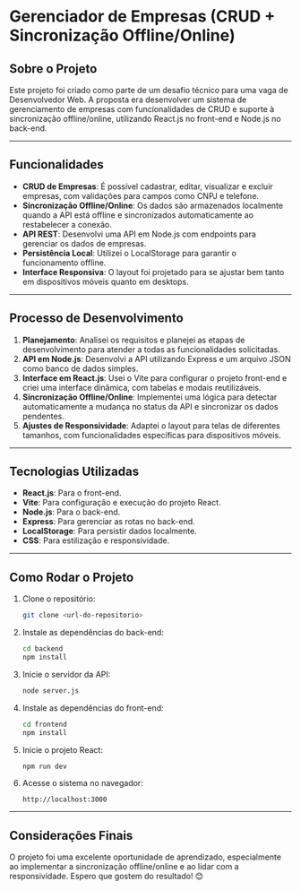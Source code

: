 # Gerenciador de Empresas (CRUD + Sincronização Offline/Online)

## Sobre o Projeto

Este projeto foi criado como parte de um desafio técnico para uma vaga de Desenvolvedor Web. A proposta era desenvolver um sistema de gerenciamento de empresas com funcionalidades de CRUD e suporte à sincronização offline/online, utilizando React.js no front-end e Node.js no back-end.

---

## Funcionalidades

- **CRUD de Empresas**: É possível cadastrar, editar, visualizar e excluir empresas, com validações para campos como CNPJ e telefone.
- **Sincronização Offline/Online**: Os dados são armazenados localmente quando a API está offline e sincronizados automaticamente ao restabelecer a conexão.
- **API REST**: Desenvolvi uma API em Node.js com endpoints para gerenciar os dados de empresas.
- **Persistência Local**: Utilizei o LocalStorage para garantir o funcionamento offline.
- **Interface Responsiva**: O layout foi projetado para se ajustar bem tanto em dispositivos móveis quanto em desktops.

---

## Processo de Desenvolvimento

1. **Planejamento**: Analisei os requisitos e planejei as etapas de desenvolvimento para atender a todas as funcionalidades solicitadas.
2. **API em Node.js**: Desenvolvi a API utilizando Express e um arquivo JSON como banco de dados simples.
3. **Interface em React.js**: Usei o Vite para configurar o projeto front-end e criei uma interface dinâmica, com tabelas e modais reutilizáveis.
4. **Sincronização Offline/Online**: Implementei uma lógica para detectar automaticamente a mudança no status da API e sincronizar os dados pendentes.
5. **Ajustes de Responsividade**: Adaptei o layout para telas de diferentes tamanhos, com funcionalidades específicas para dispositivos móveis.

---

## Tecnologias Utilizadas

- **React.js**: Para o front-end.
- **Vite**: Para configuração e execução do projeto React.
- **Node.js**: Para o back-end.
- **Express**: Para gerenciar as rotas no back-end.
- **LocalStorage**: Para persistir dados localmente.
- **CSS**: Para estilização e responsividade.

---

## Como Rodar o Projeto

1. Clone o repositório:
   ```bash
   git clone <url-do-repositorio>
   ```
2. Instale as dependências do back-end:
   ```bash
   cd backend
   npm install
   ```
3. Inicie o servidor da API:
   ```bash
   node server.js
   ```
4. Instale as dependências do front-end:
   ```bash
   cd frontend
   npm install
   ```
5. Inicie o projeto React:
   ```bash
   npm run dev
   ```
6. Acesse o sistema no navegador:
   ```
   http://localhost:3000
   ```

---

## Considerações Finais

O projeto foi uma excelente oportunidade de aprendizado, especialmente ao implementar a sincronização offline/online e ao lidar com a responsividade. Espero que gostem do resultado! 😊
